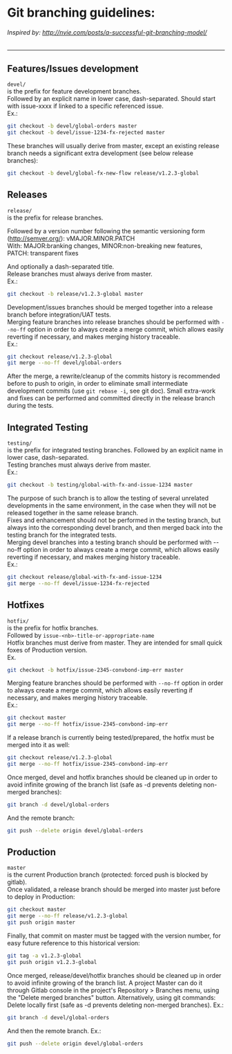 Git branching guidelines:
=========================
###### Inspired by: http://nvie.com/posts/a-successful-git-branching-model/
---

## Features/Issues development
`devel/`  
is the prefix for feature development branches.  
Followed by an explicit name in lower case, dash-separated. Should start with issue-xxxx if linked to a specific referenced issue.  
Ex.:
```bash
git checkout -b devel/global-orders master
git checkout -b devel/issue-1234-fx-rejected master
```
These branches will usually derive from master, except an existing release branch needs a significant extra development (see below release branches):
```bash
git checkout -b devel/global-fx-new-flow release/v1.2.3-global
```

## Releases
`release/`  
is the prefix for release branches.

Followed by a version number following the semantic versioning form (http://semver.org/): vMAJOR.MINOR.PATCH  
With: MAJOR:branking changes, MINOR:non-breaking new features, PATCH: transparent fixes

And optionally a dash-separated title.  
Release branches must always derive from master.  
Ex.:
```bash
git checkout -b release/v1.2.3-global master
```
Development/issues branches should be merged together into a release branch before integration/UAT tests.  
Merging feature branches into release branches should be performed with `--no-ff` option in order to always create a merge commit, which allows easily reverting if necessary, and makes merging history traceable.  
Ex.:
```bash
git checkout release/v1.2.3-global
git merge --no-ff devel/global-orders
```
After the merge, a rewrite/cleanup of the commits history is recommended before to push to origin, in order to eliminate small intermediate development commits (use `git rebase -i`, see git doc).
Small extra-work and fixes can be performed and committed directly in the release branch during the tests.


## Integrated Testing
`testing/`  
is the prefix for integrated testing branches. 
Followed by an explicit name in lower case, dash-separated.  
Testing branches must always derive from master.  
Ex.: 
```bash
git checkout -b testing/global-with-fx-and-issue-1234 master
```
The purpose of such branch is to allow the testing of several unrelated developments in the same environment, in the case when they will not be released together in the same release branch.  
Fixes and enhancement should not be performed in the testing branch, but always into the corresponding devel branch, and then merged back into the testing branch for the integrated tests.  
Merging devel branches into a testing branch should be performed with --no-ff option in order to always create a merge commit, which allows easily reverting if necessary, and makes merging history traceable.  
Ex.:
```bash
git checkout release/global-with-fx-and-issue-1234
git merge --no-ff devel/issue-1234-fx-rejected
```

## Hotfixes
`hotfix/`  
is the prefix for hotfix branches.  
Followed by `issue-<nb>-title-or-appropriate-name`  
Hotfix branches must derive from master. They are intended for small quick foxes of Production version.  
Ex.
```bash
git checkout -b hotfix/issue-2345-convbond-imp-err master
```
Merging feature branches should be performed with `--no-ff` option in order to always create a merge commit, which allows easily reverting if necessary, and makes merging history traceable.  
Ex.:
```bash
git checkout master
git merge --no-ff hotfix/issue-2345-convbond-imp-err
```
If a release branch is currently being tested/prepared, the hotfix must be merged into it as well:
```bash
git checkout release/v1.2.3-global
git merge --no-ff hotfix/issue-2345-convbond-imp-err
```
Once merged, devel and hotfix branches should be cleaned up in order to avoid infinite growing of the branch list (safe as -d prevents deleting non-merged branches):
```bash
git branch -d devel/global-orders
```
And the remote branch:
```bash
git push --delete origin devel/global-orders
```

## Production
`master`  
is the current Production branch (protected: forced push is blocked by gitlab).  
Once validated, a release branch should be merged into master just before to deploy in Production:
```bash
git checkout master
git merge --no-ff release/v1.2.3-global
git push origin master
```
Finally, that commit on master must be tagged with the version number, for easy future reference to this historical version:
```bash
git tag -a v1.2.3-global
git push origin v1.2.3-global
```
Once merged, release/devel/hotfix branches should be cleaned up in order to avoid infinite growing of the branch list. A project Master can do it through Gitlab console in the project's Repository > Branches menu, using the "Delete merged branches" button.
Alternatively, using git commands:
Delete locally first (safe as -d prevents deleting non-merged branches). Ex.:
```bash
git branch -d devel/global-orders
```
And then the remote branch. Ex.:
```bash
git push --delete origin devel/global-orders
```
